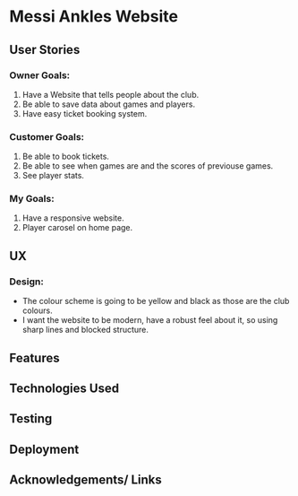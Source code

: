 # Messi Ankles Website

## User Stories

### Owner Goals:

1. Have a Website that tells people about the club.
2. Be able to save data about games and players.
3. Have easy ticket booking system.

### Customer Goals:

1. Be able to book tickets.
2. Be able to see when games are and the scores of previouse games.
3. See player stats.

### My Goals:

1. Have a responsive website.
2. Player carosel on home page.



## UX

### Design:
* The colour scheme is going to be yellow and black as those are the club colours.
* I want the website to be modern, have a robust feel about it, so using sharp lines and blocked structure.

## Features

## Technologies Used

## Testing


## Deployment

## Acknowledgements/ Links
